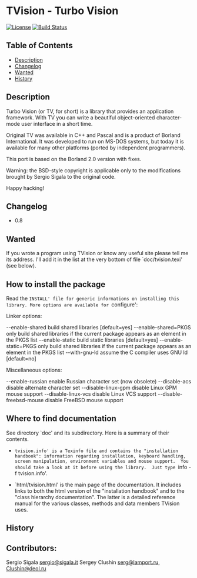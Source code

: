 # TVision - Turbo Vision

[![License](http://img.shields.io/badge/license-BSD-brightgreen.svg)](https://github.com/kloczek/tvision/COPYRIGHT)
[![Build Status](https://travis-ci.org/kloczek/tvision.svg?branch=master)](https://travis-ci.org/kloczek/tvision)

## Table of Contents

- [Description](#description)
- [Changelog](#changelog)
- [Wanted](#wanted)
- [History](#history)

## Description

Turbo Vision (or TV, for short) is a library that provides an application
framework.  With TV you can write a beautiful object-oriented character-mode
user interface in a short time.

Original TV was available in C++ and Pascal and is a product of Borland International.
It was developed to run on MS-DOS systems, but today it is available for many
other platforms (ported by independent programmers).

This port is based on the Borland 2.0 version with fixes.

Warning: the BSD-style copyright is applicable only to the modifications
brought by Sergio Sigala to the original code.

Happy hacking!

## Changelog
- 0.8

## Wanted

If you wrote a program using TVision or know any useful site please tell me
its address.  I'll add it in the list at the very bottom of file
`doc/tvision.texi' (see below).

## How to install the package

Read the `INSTALL' file for generic informations on installing this library.
More options are available for `configure':

Linker options:

  --enable-shared         build shared libraries [default=yes]
  --enable-shared=PKGS    only build shared libraries if the current package
                          appears as an element in the PKGS list
  --enable-static         build static libraries [default=yes]
  --enable-static=PKGS    only build shared libraries if the current package
                          appears as an element in the PKGS list
  --with-gnu-ld           assume the C compiler uses GNU ld [default=no]

Miscellaneous options:

  --enable-russian        enable Russian character set (now obsolete)
  --disable-acs           disable alternate character set
  --disable-linux-gpm     disable Linux GPM mouse support
  --disable-linux-vcs     disable Linux VCS support
  --disable-freebsd-mouse disable FreeBSD mouse support

## Where to find documentation

See directory `doc' and its subdirectory.  Here is a summary of their contents.

- `tvision.info' is a Texinfo file and contains the "installation handbook":
  information regarding installation, keyboard handling, screen manipulation,
  environment variables and mouse support.  You should take a look at it
  before using the library.  Just type `info -f tvision.info'.

- `html/tvision.html' is the main page of the documentation.  It includes
  links to both the html version of the "installation handbook" and to the
  "class hierarchy documentation".  The latter is a detailed reference
  manual for the various classes, methods and data members TVision uses.

## History

## Contributors:
Sergio Sigala <sergio@sigala.it>
Sergey Clushin <serg@lamport.ru>, <Clushin@deol.ru>
